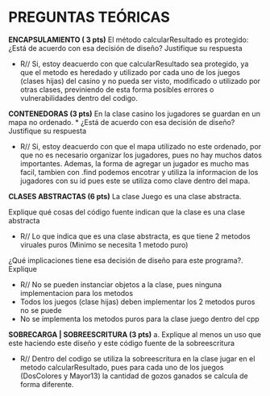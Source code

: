 # PREGUNTAS TEÓRICAS

**ENCAPSULAMIENTO ( 3 pts)** El método calcularResultado es protegido: ¿Está de acuerdo con esa decisión de diseño? Justifique su respuesta

* R// Si, estoy deacuerdo con que calcularResultado sea protegido, ya que el metodo es heredado y utilizado por cada uno
de los juegos (clases hijas) del casino y no pueda ser visto, modificado o utilizado por otras clases, previniendo de esta forma posibles
errores o vulnerabilidades dentro del codigo.

**CONTENEDORAS (3 pts)** En la clase casino los jugadores se guardan en un mapa no ordenado. * ¿Está de acuerdo con esa decisión de diseño? Justifique su respuesta

* R// Si, estoy deacuerdo con que el mapa utilizado no este ordenado, por que no es necesario organizar los jugadores, pues no hay muchos datos importantes.
Ademas, la forma de agregar un jugador es mucho mas facil, tambien con .find  podemos encotrar y utiliza la informacion de
los jugadores con su id pues este se utiliza como clave dentro del mapa.

**CLASES ABSTRACTAS (6 pts)** La clase Juego es una clase abstracta.

Explique qué cosas del código fuente indican que la clase es una clase abstracta

* R// Lo que indica que es una clase abstracta, es que tiene 2 metodos viruales puros (Minimo se necesita 1 metodo puro)

¿Qué implicaciones tiene esa decisión de diseño para este programa?. Explique

* R// No se pueden instanciar objetos a la clase, pues ninguna implementacion para los metodos
* Todos los juegos (clase hijas) deben implementar los 2 metodos puros 
no se puede 
* No se implementa los metodos puros para la clase juego dentro del cpp

**SOBRECARGA | SOBREESCRITURA (3 pts)** a. Explique al menos un uso que este haciendo este diseño y este código fuente de la sobreescritura

* R// Dentro del codigo se utiliza la sobreescritura en la clase jugar en el metodo calcularResultado, pues para cada uno de los juegos
  (DosColores y Mayor13) la cantidad de gozos ganados se calcula de forma diferente.